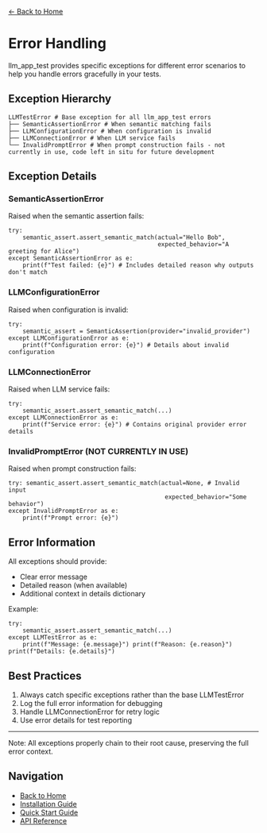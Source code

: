 [← Back to Home](../index.md)

# Error Handling

llm_app_test provides specific exceptions for different error scenarios to help you handle errors gracefully in your tests.

## Exception Hierarchy

```
LLMTestError # Base exception for all llm_app_test errors 
├── SemanticAssertionError # When semantic matching fails 
├── LLMConfigurationError # When configuration is invalid 
├── LLMConnectionError # When LLM service fails 
└── InvalidPromptError # When prompt construction fails - not currently in use, code left in situ for future development
```

## Exception Details

### SemanticAssertionError
Raised when the semantic assertion fails:

```
try: 
    semantic_assert.assert_semantic_match(actual="Hello Bob", 
                                          expected_behavior="A greeting for Alice") 
except SemanticAssertionError as e: 
    print(f"Test failed: {e}") # Includes detailed reason why outputs don't match
```

### LLMConfigurationError
Raised when configuration is invalid:

```
try: 
    semantic_assert = SemanticAssertion(provider="invalid_provider") 
except LLMConfigurationError as e: 
    print(f"Configuration error: {e}") # Details about invalid configuration
```

### LLMConnectionError
Raised when LLM service fails:

```
try: 
    semantic_assert.assert_semantic_match(...) 
except LLMConnectionError as e: 
    print(f"Service error: {e}") # Contains original provider error details
```


### InvalidPromptError (NOT CURRENTLY IN USE)
Raised when prompt construction fails:

```
try: semantic_assert.assert_semantic_match(actual=None, # Invalid input 
                                            expected_behavior="Some behavior") 
except InvalidPromptError as e: 
    print(f"Prompt error: {e}")
```


## Error Information

All exceptions should provide:
- Clear error message
- Detailed reason (when available)
- Additional context in details dictionary

Example:

```
try: 
    semantic_assert.assert_semantic_match(...) 
except LLMTestError as e: 
    print(f"Message: {e.message}") print(f"Reason: {e.reason}") print(f"Details: {e.details}")
```

## Best Practices

1. Always catch specific exceptions rather than the base LLMTestError
2. Log the full error information for debugging
3. Handle LLMConnectionError for retry logic
4. Use error details for test reporting

---

Note: All exceptions properly chain to their root cause, preserving the full error context.


## Navigation

- [Back to Home](../index.md)
- [Installation Guide](../getting-started/installation.md)
- [Quick Start Guide](../getting-started/quickstart.md)
- [API Reference](semantic-assertion.md)
